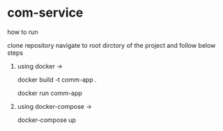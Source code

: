 # com-service
how to run 

clone repository navigate to root dirctory of the project and follow below steps

1. using docker -> 

    docker build -t comm-app .
    
    docker run comm-app


2. using docker-compose ->

    docker-compose up
   
